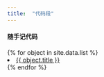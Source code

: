```yaml
---
title:  "代码段"
---
```


#### 随手记代码

<p>
  <dl>
    {% for object in site.data.list %}
    <li><a href="{{ object.name }}">{{ object.title }}</a></li>
    {% endfor %}
  </dl>
</p>